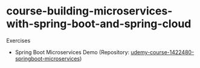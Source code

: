 # course-building-microservices-with-spring-boot-and-spring-cloud

Exercises

- Spring Boot Microservices Demo (Repository: [udemy-course-1422480-springboot-microservices](https://github.com/buzzcosm/udemy-course-1422480-springboot-microservices))
